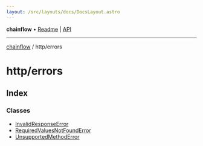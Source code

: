 ```yaml
---
layout: /src/layouts/docs/DocsLayout.astro
---
```


**chainflow** • [Readme](/docs/README) \| [API](/docs/modules)

***

[chainflow](/docs/README) / http/errors

# http/errors

## Index

### Classes

- [InvalidResponseError](/docs/http/errors/classes/InvalidResponseError)
- [RequiredValuesNotFoundError](/docs/http/errors/classes/RequiredValuesNotFoundError)
- [UnsupportedMethodError](/docs/http/errors/classes/UnsupportedMethodError)
